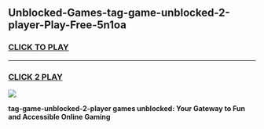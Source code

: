 
## Unblocked-Games-tag-game-unblocked-2-player-Play-Free-5n1oa
<h3>
<a href="https://premium76.site?title=tag-game-unblocked-2-player&ref=23A">CLICK TO PLAY</a></h3>
<hr>

<h3>
<a href="https://premium76.site?title=tag-game-unblocked-2-player&ref=23A">CLICK 2 PLAY</a>
  
</h3>

<a href="https://premium76.site?title=tag-game-unblocked-2-player&ref=23A"><img src="https://clearcache.store/games.png"></a>


**tag-game-unblocked-2-player games unblocked: Your Gateway to Fun and Accessible Online Gaming**
